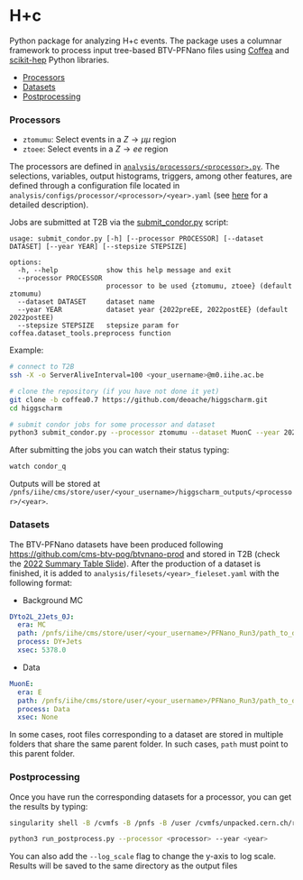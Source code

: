 # H+c

Python package for analyzing H+c events. The package uses a columnar framework to process input tree-based BTV-PFNano files using [Coffea](https://coffeateam.github.io/coffea/) and [scikit-hep](https://scikit-hep.org) Python libraries.

- [Processors](#Processors)
- [Datasets](#Datasets)
- [Postprocessing](#Postprocessing)

### Processors

* `ztomumu`: Select events in a $Z\rightarrow \mu \mu$ region
* `ztoee`: Select events in a $Z\rightarrow ee$ region

The processors are defined in [`analysis/processors/<processor>.py`](https://github.com/deoache/higgscharm/tree/T2B/analysis/processors). The selections, variables, output histograms, triggers, among other features, are defined through a configuration file located in `analysis/configs/processor/<processor>/<year>.yaml` (see [here](https://github.com/deoache/higgscharm/blob/T2B/analysis/configs/README.md) for a detailed description). 


Jobs are submitted at T2B via the [submit_condor.py](https://github.com/deoache/higgscharm/blob/T2B/submit_condor.py) script:
```
usage: submit_condor.py [-h] [--processor PROCESSOR] [--dataset DATASET] [--year YEAR] [--stepsize STEPSIZE]

options:
  -h, --help            show this help message and exit
  --processor PROCESSOR
                        processor to be used {ztomumu, ztoee} (default ztomumu)
  --dataset DATASET     dataset name
  --year YEAR           dataset year {2022preEE, 2022postEE} (default 2022postEE)
  --stepsize STEPSIZE   stepsize param for coffea.dataset_tools.preprocess function
```
Example:
```bash
# connect to T2B
ssh -X -o ServerAliveInterval=100 <your_username>@m0.iihe.ac.be

# clone the repository (if you have not done it yet)
git clone -b coffea0.7 https://github.com/deoache/higgscharm.git
cd higgscharm

# submit condor jobs for some processor and dataset
python3 submit_condor.py --processor ztomumu --dataset MuonC --year 2022preEE 
``` 
After submitting the jobs you can watch their status typing:
```bash
watch condor_q
```
Outputs will be stored at `/pnfs/iihe/cms/store/user/<your_username>/higgscharm_outputs/<processor>/<year>`. 

### Datasets

The BTV-PFNano datasets have been produced following https://github.com/cms-btv-pog/btvnano-prod and stored in T2B (check the [2022 Summary Table Slide](https://docs.google.com/presentation/d/1F4ndU7DBcyvrEEyLfYqb29NGkBPs20EAnBxe_l7AEII/edit#slide=id.g289f499aa6b_2_52)). After the production of a dataset is finished, it is added to `analysis/filesets/<year>_fieleset.yaml` with the following format:

* Background MC
```yaml
DYto2L_2Jets_0J:
  era: MC
  path: /pnfs/iihe/cms/store/user/<your_username>/PFNano_Run3/path_to_dataset/
  process: DY+Jets
  xsec: 5378.0
```
* Data
```yaml
MuonE:
  era: E
  path: /pnfs/iihe/cms/store/user/<your_username>/PFNano_Run3/path_to_dataset/
  process: Data
  xsec: None
```
In some cases, root files corresponding to a dataset are stored in multiple folders that share the same parent folder. In such cases, `path` must point to this parent folder.

### Postprocessing

Once you have run the corresponding datasets for a processor, you can get the results by typing:
```bash
singularity shell -B /cvmfs -B /pnfs -B /user /cvmfs/unpacked.cern.ch/registry.hub.docker.com/coffeateam/coffea-dask:0.7.22-py3.9-g7f049
``` 

```bash
python3 run_postprocess.py --processor <processor> --year <year>
``` 
You can also add the `--log_scale` flag to change the y-axis to log scale. Results will be saved to the same directory as the output files